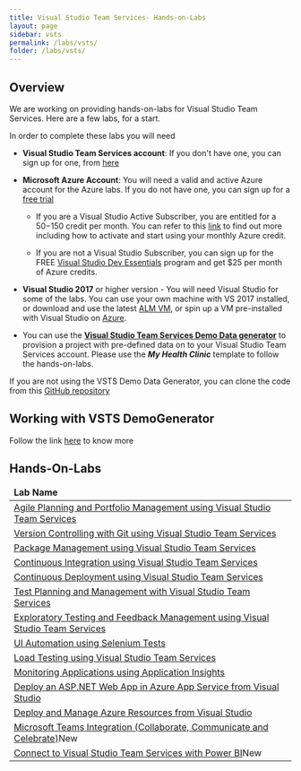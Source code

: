 ```yaml
---
title: Visual Studio Team Services- Hands-on-Labs 
layout: page
sidebar: vsts
permalink: /labs/vsts/
folder: /labs/vsts/
---
```


## Overview

We are working on providing hands-on-labs for Visual Studio Team Services. Here are a few labs, for a start. 

In order to complete these labs you will need 

- **Visual Studio Team Services account**: If you don't have one, you can sign up for one, from <a href="https://www.visualstudio.com/">here</a>

- **Microsoft Azure Account**: You will need a valid and active Azure account for the Azure labs. If you do not have one, you can sign up for a [free trial ](https://azure.microsoft.com/en-us/free/)

    - If you are a Visual Studio Active Subscriber, you are entitled for a $50-$150 credit per month. You can refer to this [link](https://azure.microsoft.com/en-us/pricing/member-offers/msdn-benefits-details/) to find out more including how to activate and start using your monthly Azure credit.

    - If you are not a Visual Studio Subscriber, you can sign up for the FREE [Visual Studio Dev Essentials](https://www.visualstudio.com/dev-essentials/) program and get $25 per month of Azure credits.

- **Visual Studio 2017** or higher version - You will need Visual Studio for some of the labs. You can use your own machine with VS 2017 installed, or download and use the latest [ALM VM](../tfs/),  or spin up a VM pre-installed with Visual Studio on [Azure](https://portal.azure.com). 

- You can use the **[Visual Studio Team Services Demo Data generator](https://vstsdemogenerator.azurewebsites.net)** to provision a project with pre-defined data on to your Visual Studio Team Services account. Please use the ***My Health Clinic*** template to follow the hands-on-labs.

If you are not using the VSTS Demo Data Generator, you can clone the code from this [GitHub repository](https://github.com/Microsoft/myhealthclinic2017)

## Working with VSTS DemoGenerator

Follow the link <a href="/labs/vsts/VSTSDemoGenerator">here</a> to know more

## Hands-On-Labs     

<table width="100%">
<thead><td>
<b>Lab Name</b>
</td>
</thead>
<!--tr><td>Working with the VSTS Demo generator</td></tr-->
<tr><td><a href="agile/">Agile Planning and Portfolio Management using Visual Studio Team Services</a></td></tr>
<tr><td><a href="git/">Version Controlling with Git using Visual Studio Team Services</a></td></tr>
<tr><td><a href="packagemanagement/">Package Management using Visual Studio Team Services</a></td></tr>
<tr><td><a href="continuousintegration/">Continuous Integration using Visual Studio Team Services</a></td></tr>
<tr><td><a href="continuousdeployment/">Continuous Deployment using Visual Studio Team Services</a></td></tr>
<tr><td><a href="testmanagement/">Test Planning and Management with Visual Studio Team Services</a></td></tr>
<tr><td><a href="exploratorytesting/">Exploratory Testing and Feedback Management using Visual Studio Team Services</a></td></tr>
<tr><td><a href="selenium/">UI Automation using Selenium Tests</a></td></tr>
<tr><td><a href="load/">Load Testing using Visual Studio Team Services</a></td></tr>
<tr><td><a href="monitor/">Monitoring Applications using Application Insights</a></td></tr>
<tr><td><a href="appservice/">Deploy an ASP.NET Web App in Azure App Service from Visual Studio</a></td></tr>
<tr><td><a href="azureresource/">Deploy and Manage Azure Resources from Visual Studio</a></td></tr>
<tr><td><a href="teams/">Microsoft Teams Integration (Collaborate, Communicate and Celebrate)</a><span class="label label-success">New</span></td></tr>
<tr><td><a href="powerbi/">Connect to Visual Studio Team Services with Power BI</a><span class="label label-success">New</span></td></tr>
</table>

